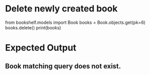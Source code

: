 # Delete newly created book
from bookshelf.models import Book
books = Book.objects.get(pk=6)
books.delete()
print(books)

# Expected Output
Book matching query does not exist.
-----------